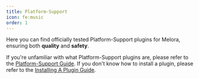 ```yaml
---
title: Platform-Support
icon: fe:music
order: 1
---
```


Here you can find officially tested Platform-Support plugins for Melora, ensuring both **quality** and **safety**.

If you're unfamiliar with what Platform-Support plugins are, please refer to the [Platform-Support Guide](/Melora/guide/platform-support.html). If you don't know how to install a plugin, please refer to the [Installing A Plugin Guide](/Melora/guide/plugins.html#installing-a-plugin).


<PluginBundleCollection :manifestUrls="urls"/>

<script setup>
import urls from "@plugin-manifestUrls-platform-support"
</script>